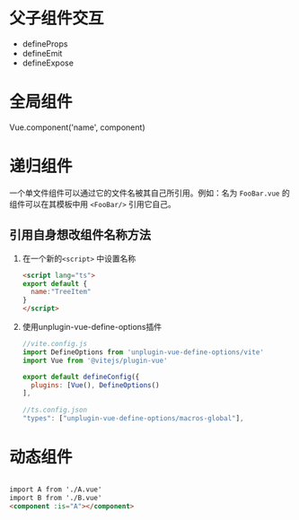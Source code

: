 # 父子组件交互

* defineProps
* defineEmit
* defineExpose

# 全局组件

Vue.component('name', component)

# 递归组件

一个单文件组件可以通过它的文件名被其自己所引用。例如：名为 `FooBar.vue` 的组件可以在其模板中用 `<FooBar/>` 引用它自己。

## 引用自身想改组件名称方法

1. 在一个新的`` <script> `` 中设置名称

   ```html
   <script lang="ts">
   export default {
     name:"TreeItem"
   }
   </script>
   ```

2. 使用unplugin-vue-define-options插件

   ```javascript
   //vite.config.js
   import DefineOptions from 'unplugin-vue-define-options/vite'
   import Vue from '@vitejs/plugin-vue'
   
   export default defineConfig({
     plugins: [Vue(), DefineOptions()
   ],
       
   //ts.config.json
   "types": ["unplugin-vue-define-options/macros-global"],
   ```


# 动态组件

```html

import A from './A.vue'
import B from './B.vue'
<component :is="A"></component>
```



